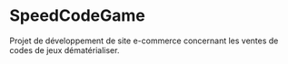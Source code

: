 # SpeedCodeGame

Projet de développement de site e-commerce concernant les ventes de codes de jeux dématérialiser.